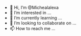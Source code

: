 - 👋 Hi, I’m @Michealalexa
- 👀 I’m interested in ...
- 🌱 I’m currently learning ...
- 💞️ I’m looking to collaborate on ...
- 📫 How to reach me ...

<!---
Michealalexa/Michealalexa is a ✨ special ✨ repository because its `README.md` (this file) appears on your GitHub profile.
You can click the Preview link to take a look at your changes.
--->
